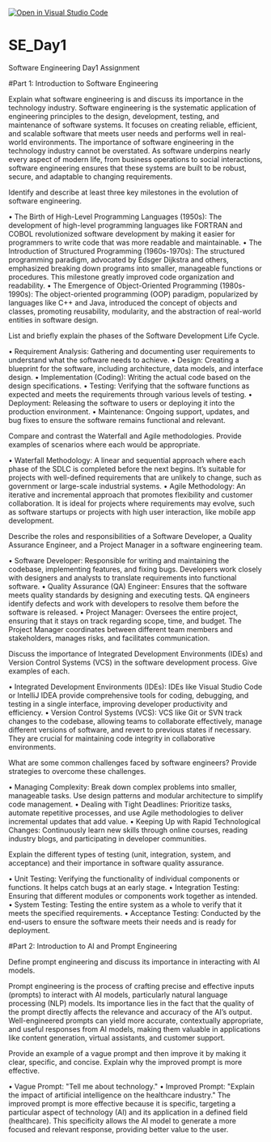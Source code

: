 [![Open in Visual Studio Code](https://classroom.github.com/assets/open-in-vscode-2e0aaae1b6195c2367325f4f02e2d04e9abb55f0b24a779b69b11b9e10269abc.svg)](https://classroom.github.com/online_ide?assignment_repo_id=15577155&assignment_repo_type=AssignmentRepo)
# SE_Day1
Software Engineering Day1 Assignment

#Part 1: Introduction to Software Engineering

Explain what software engineering is and discuss its importance in the technology industry.
Software engineering is the systematic application of engineering principles to the design, development, testing, and maintenance of software systems. 
It focuses on creating reliable, efficient, and scalable software that meets user needs and performs well in real-world environments. 
The importance of software engineering in the technology industry cannot be overstated. As software underpins nearly every aspect of modern life, from business operations to social interactions, software engineering ensures that these systems are built to be robust, secure, and adaptable to changing requirements.


Identify and describe at least three key milestones in the evolution of software engineering.

•	The Birth of High-Level Programming Languages (1950s): The development of high-level programming languages like FORTRAN and COBOL revolutionized software development by making it easier for programmers to write code that was more readable and maintainable.
•	The Introduction of Structured Programming (1960s-1970s): The structured programming paradigm, advocated by Edsger Dijkstra and others, emphasized breaking down programs into smaller, manageable functions or procedures. This milestone greatly improved code organization and readability.
•	The Emergence of Object-Oriented Programming (1980s-1990s): The object-oriented programming (OOP) paradigm, popularized by languages like C++ and Java, introduced the concept of objects and classes, promoting reusability, modularity, and the abstraction of real-world entities in software design.


List and briefly explain the phases of the Software Development Life Cycle.

•	Requirement Analysis: Gathering and documenting user requirements to understand what the software needs to achieve.
•	Design: Creating a blueprint for the software, including architecture, data models, and interface design.
•	Implementation (Coding): Writing the actual code based on the design specifications.
•	Testing: Verifying that the software functions as expected and meets the requirements through various levels of testing.
•	Deployment: Releasing the software to users or deploying it into the production environment.
•	Maintenance: Ongoing support, updates, and bug fixes to ensure the software remains functional and relevant.


Compare and contrast the Waterfall and Agile methodologies. Provide examples of scenarios where each would be appropriate.

•	Waterfall Methodology: A linear and sequential approach where each phase of the SDLC is completed before the next begins. It’s suitable for projects with well-defined requirements that are unlikely to change, such as government or large-scale industrial systems.
•	Agile Methodology: An iterative and incremental approach that promotes flexibility and customer collaboration. It is ideal for projects where requirements may evolve, such as software startups or projects with high user interaction, like mobile app development.


Describe the roles and responsibilities of a Software Developer, a Quality Assurance Engineer, and a Project Manager in a software engineering team.

•	Software Developer: Responsible for writing and maintaining the codebase, implementing features, and fixing bugs. Developers work closely with designers and analysts to translate requirements into functional software.
•	Quality Assurance (QA) Engineer: Ensures that the software meets quality standards by designing and executing tests. QA engineers identify defects and work with developers to resolve them before the software is released.
•	Project Manager: Oversees the entire project, ensuring that it stays on track regarding scope, time, and budget. The Project Manager coordinates between different team members and stakeholders, manages risks, and facilitates communication.


Discuss the importance of Integrated Development Environments (IDEs) and Version Control Systems (VCS) in the software development process. Give examples of each.

•	Integrated Development Environments (IDEs): IDEs like Visual Studio Code or IntelliJ IDEA provide comprehensive tools for coding, debugging, and testing in a single interface, improving developer productivity and efficiency.
•	Version Control Systems (VCS): VCS like Git or SVN track changes to the codebase, allowing teams to collaborate effectively, manage different versions of software, and revert to previous states if necessary. They are crucial for maintaining code integrity in collaborative environments.


What are some common challenges faced by software engineers? Provide strategies to overcome these challenges.

•	Managing Complexity: Break down complex problems into smaller, manageable tasks. Use design patterns and modular architecture to simplify code management.
•	Dealing with Tight Deadlines: Prioritize tasks, automate repetitive processes, and use Agile methodologies to deliver incremental updates that add value.
•	Keeping Up with Rapid Technological Changes: Continuously learn new skills through online courses, reading industry blogs, and participating in developer communities.


Explain the different types of testing (unit, integration, system, and acceptance) and their importance in software quality assurance.

•	Unit Testing: Verifying the functionality of individual components or functions. It helps catch bugs at an early stage.
•	Integration Testing: Ensuring that different modules or components work together as intended.
•	System Testing: Testing the entire system as a whole to verify that it meets the specified requirements.
•	Acceptance Testing: Conducted by the end-users to ensure the software meets their needs and is ready for deployment.


#Part 2: Introduction to AI and Prompt Engineering


Define prompt engineering and discuss its importance in interacting with AI models.

Prompt engineering is the process of crafting precise and effective inputs (prompts) to interact with AI models, particularly natural language processing (NLP) models. Its importance lies in the fact that the quality of the prompt directly affects the relevance and accuracy of the AI’s output. Well-engineered prompts can yield more accurate, contextually appropriate, and useful responses from AI models, making them valuable in applications like content generation, virtual assistants, and customer support.

Provide an example of a vague prompt and then improve it by making it clear, specific, and concise. Explain why the improved prompt is more effective.

•	Vague Prompt: "Tell me about technology."
•	Improved Prompt: "Explain the impact of artificial intelligence on the healthcare industry."
The improved prompt is more effective because it is specific, targeting a particular aspect of technology (AI) and its application in a defined field (healthcare). This specificity allows the AI model to generate a more focused and relevant response, providing better value to the user.
